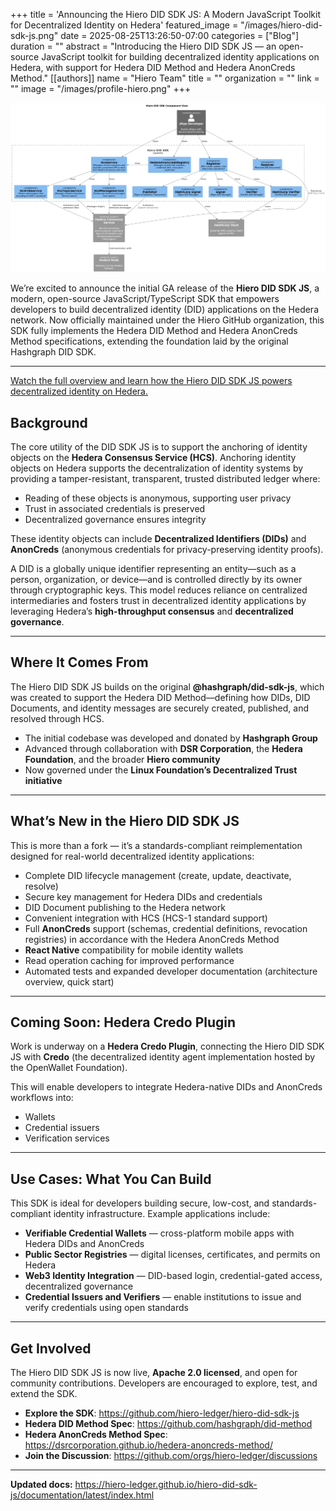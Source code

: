 +++
title = 'Announcing the Hiero DID SDK JS: A Modern JavaScript Toolkit for Decentralized Identity on Hedera'
featured_image = "/images/hiero-did-sdk-js.png"
date = 2025-08-25T13:26:50-07:00
categories = ["Blog"]
duration = ""
abstract = "Introducing the Hiero DID SDK JS — an open-source JavaScript toolkit for building decentralized identity applications on Hedera, with support for Hedera DID Method and Hedera AnonCreds Method."
[[authors]]
name = "Hiero Team"
title = ""
organization = ""
link = ""
image = "/images/profile-hiero.png"
+++

![Hiero DID SDK JS Component View Diagram](https://github.com/hiero-ledger/hiero-did-sdk-js/raw/main/docs/modules/ROOT/images/component-view-diagram.png "Hiero DID SDK JS — Component View Diagram")


We’re excited to announce the initial GA release of the **Hiero DID SDK JS**, a modern, open-source JavaScript/TypeScript SDK that empowers developers to build decentralized identity (DID) applications on the Hedera network. Now officially maintained under the Hiero GitHub organization, this SDK fully implements the Hedera DID Method and Hedera AnonCreds Method specifications, extending the foundation laid by the original Hashgraph DID SDK.

---

[Watch the full overview and learn how the Hiero DID SDK JS powers decentralized identity on Hedera.](https://youtube.com/placeholder)

## Background

The core utility of the DID SDK JS is to support the anchoring of identity objects on the **Hedera Consensus Service (HCS)**. Anchoring identity objects on Hedera supports the decentralization of identity systems by providing a tamper-resistant, transparent, trusted distributed ledger where:

- Reading of these objects is anonymous, supporting user privacy
- Trust in associated credentials is preserved
- Decentralized governance ensures integrity

These identity objects can include **Decentralized Identifiers (DIDs)** and **AnonCreds** (anonymous credentials for privacy-preserving identity proofs).

A DID is a globally unique identifier representing an entity—such as a person, organization, or device—and is controlled directly by its owner through cryptographic keys. This model reduces reliance on centralized intermediaries and fosters trust in decentralized identity applications by leveraging Hedera’s **high-throughput consensus** and **decentralized governance**.

---

## Where It Comes From

The Hiero DID SDK JS builds on the original **@hashgraph/did-sdk-js**, which was created to support the Hedera DID Method—defining how DIDs, DID Documents, and identity messages are securely created, published, and resolved through HCS.

- The initial codebase was developed and donated by **Hashgraph Group**
- Advanced through collaboration with **DSR Corporation**, the **Hedera Foundation**, and the broader **Hiero community**
- Now governed under the **Linux Foundation’s Decentralized Trust initiative**

---

## What’s New in the Hiero DID SDK JS

This is more than a fork — it’s a standards-compliant reimplementation designed for real-world decentralized identity applications:

- Complete DID lifecycle management (create, update, deactivate, resolve)
- Secure key management for Hedera DIDs and credentials
- DID Document publishing to the Hedera network
- Convenient integration with HCS (HCS-1 standard support)
- Full **AnonCreds** support (schemas, credential definitions, revocation registries) in accordance with the Hedera AnonCreds Method
- **React Native** compatibility for mobile identity wallets
- Read operation caching for improved performance
- Automated tests and expanded developer documentation (architecture overview, quick start)

---

## Coming Soon: Hedera Credo Plugin

Work is underway on a **Hedera Credo Plugin**, connecting the Hiero DID SDK JS with **Credo** (the decentralized identity agent implementation hosted by the OpenWallet Foundation).

This will enable developers to integrate Hedera-native DIDs and AnonCreds workflows into:

- Wallets
- Credential issuers
- Verification services

---

## Use Cases: What You Can Build

This SDK is ideal for developers building secure, low-cost, and standards-compliant identity infrastructure. Example applications include:

- **Verifiable Credential Wallets** — cross-platform mobile apps with Hedera DIDs and AnonCreds
- **Public Sector Registries** — digital licenses, certificates, and permits on Hedera
- **Web3 Identity Integration** — DID-based login, credential-gated access, decentralized governance
- **Credential Issuers and Verifiers** — enable institutions to issue and verify credentials using open standards

---

## Get Involved

The Hiero DID SDK JS is now live, **Apache 2.0 licensed**, and open for community contributions. Developers are encouraged to explore, test, and extend the SDK.

- **Explore the SDK**: https://github.com/hiero-ledger/hiero-did-sdk-js
- **Hedera DID Method Spec**: https://github.com/hashgraph/did-method
- **Hedera AnonCreds Method Spec**: https://dsrcorporation.github.io/hedera-anoncreds-method/
- **Join the Discussion**: https://github.com/orgs/hiero-ledger/discussions

---

**Updated docs:** https://hiero-ledger.github.io/hiero-did-sdk-js/documentation/latest/index.html
